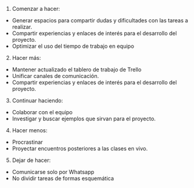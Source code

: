 1. Comenzar a hacer: 
- Generar espacios para compartir dudas y dificultades con las tareas a realizar.
- Compartir experiencias y enlaces de interés para el desarrollo del proyecto.
- Optimizar el uso del tiempo de trabajo en equipo

2. Hacer más:
- Mantener actualizado el tablero de trabajo de Trello
- Unificar canales de comunicación.
- Compartir experiencias y enlaces de interés para el desarrollo del proyecto.

3. Continuar haciendo: 
- Colaborar con el equipo
- Investigar y buscar ejemplos que sirvan para el proyecto.

4. Hacer menos:
- Procrastinar
- Proyectar encuentros posteriores a las clases en vivo.

5. Dejar de hacer:
- Comunicarse solo por Whatsapp
- No dividir tareas de formas esquemática
